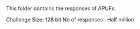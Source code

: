This folder contains the responses of APUFs.

Challenge Size: 128 bit
No of responses : Half million
